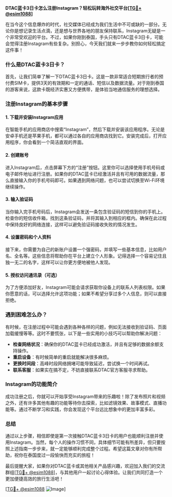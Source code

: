 **DTAC蓝卡3日卡怎么注册Instagram？轻松玩转海外社交平台[[TG💪+ @esim1088](https://t.me/s/esim1088)]**

在当今这个信息爆炸的时代，社交媒体已经成为我们生活中不可或缺的一部分。无论你是想记录生活点滴，还是想与世界各地的朋友保持联系，Instagram无疑是一个非常受欢迎的平台。不过，如果你刚到泰国，手头只有DTAC蓝卡3日卡，可能会觉得注册Instagram有些复杂。别担心，今天我们就来一步步教你如何轻松搞定这件事！

### 什么是DTAC蓝卡3日卡？

首先，让我们简单了解一下DTAC蓝卡3日卡。这是一款非常适合短期旅行者的预付费SIM卡，提供3天的有效期和一定的通话、短信以及数据流量。对于刚到泰国的游客来说，这款卡既经济实惠又方便携带，是体验当地通信服务的理想选择。

### 注册Instagram的基本步骤

#### 1. 下载并安装Instagram应用
在智能手机的应用商店中搜索“Instagram”，然后下载并安装该应用程序。无论是安卓手机还是苹果手机，都可以通过各自的应用商店找到它。安装完成后，打开应用程序，你会看到一个简洁直观的界面。

#### 2. 创建账号
进入Instagram后，点击屏幕下方的“注册”按钮。这里你可以选择使用手机号码或电子邮件地址进行注册。如果你的DTAC蓝卡已经激活并且有可用的数据流量，那么直接输入你的手机号码即可。如果遇到网络问题，也可以尝试切换至Wi-Fi环境继续操作。

#### 3. 输入验证码
当你输入完手机号码后，Instagram会发送一条包含验证码的短信到你的手机上。检查你的短信收件箱，找到这条验证码，并将其输入到相应的框内。确保在此过程中保持良好的网络连接，这样可以避免验证码接收失败的情况发生。

#### 4. 设置密码和个人资料
接下来，你需要为自己的新账户设置一个强密码，并填写一些基本信息，比如用户名、全名等。这些信息将帮助你在平台上建立个人形象。记得选择一个容易记住且独一无二的名字，这样可以让你更方便地被他人发现。

#### 5. 授权访问通讯录（可选）
为了方便添加好友，Instagram可能会请求获取你设备上的联系人列表权限。如果你愿意的话，可以选择允许这项功能；如果不希望分享过多个人信息，则可以直接拒绝。

### 遇到困难怎么办？

有时候，在注册过程中可能会遇到各种各样的问题，例如无法接收到验证码、页面加载缓慢等等。这时不要慌张，以下是一些实用的小技巧可以帮助你解决问题：

- **检查网络状况**：确保你的DTAC蓝卡已经成功激活，并且有足够的数据余额支持操作。
- **重启设备**：有时候简单的重启就能解决很多麻烦。
- **更换时间段**：高峰时段网络拥堵可能导致延迟，尝试换一个时间再试。
- **联系客服**：如果实在搞不定，不妨直接联系DTAC官方客服寻求帮助。

### Instagram的功能简介

成功注册之后，你就可以开始享受Instagram带来的乐趣啦！除了发布照片和视频之外，还有许多其他有趣的功能等待你去探索，比如滤镜效果、故事模式、直播功能等。通过不断学习和实践，你会发现这个平台远比想象中的更加丰富多彩。

### 总结

通过以上步骤，相信即使是第一次接触DTAC蓝卡3日卡的用户也能顺利注册并使用Instagram。当然，每个人的操作习惯不同，具体细节可能有所差异，但只要按照上述指南一步步来，就一定能够顺利完成整个过程。希望这篇文章对你有所帮助，祝你在泰国度过一段愉快而充实的旅程！

最后提醒大家，如果你对DTAC蓝卡或其他相关产品感兴趣，欢迎加入我们的交流群组[[TG💪+ @esim1088](https://t.me/s/esim1088)]，与其他用户一起讨论心得体验。让我们共同打造一个更加便捷高效的旅行生活吧！

[[TG💪+ @esim1088](https://t.me/s/esim1088) ![Image](https://i.postimg.cc/4NQfJmqS/Snipaste-2025-05-13-00-14-12.png)]